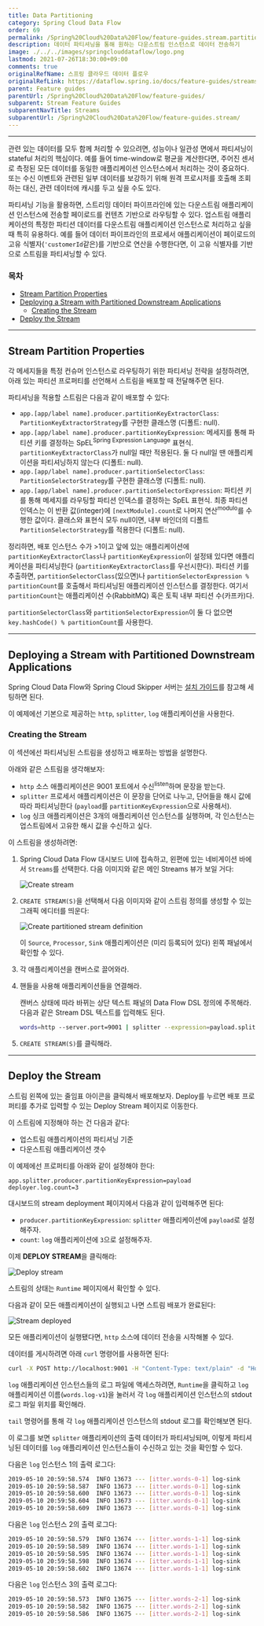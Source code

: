 ```yaml
---
title: Data Partitioning
category: Spring Cloud Data Flow
order: 69
permalink: /Spring%20Cloud%20Data%20Flow/feature-guides.stream.partitioning/
description: 데이터 파티셔닝을 통해 원하는 다운스트림 인스턴스로 데이터 전송하기
image: ./../../images/springclouddataflow/logo.png
lastmod: 2021-07-26T18:30:00+09:00
comments: true
originalRefName: 스프링 클라우드 데이터 플로우
originalRefLink: https://dataflow.spring.io/docs/feature-guides/streams/partitioning/
parent: Feature guides
parentUrl: /Spring%20Cloud%20Data%20Flow/feature-guides/
subparent: Stream Feature Guides
subparentNavTitle: Streams
subparentUrl: /Spring%20Cloud%20Data%20Flow/feature-guides.stream/
---
```


---

관련 있는 데이터를 모두 함께 처리할 수 있으려면, 성능이나 일관성 면에서 파티셔닝이 stateful 처리의 핵심이다. 예를 들어 time-window로 평균을 계산한다면, 주어진 센서로 측정된 모든 데이터를 동일한 애플리케이션 인스턴스에서 처리하는 것이 중요하다. 또는 수신 이벤트와 관련된 일부 데이터를 보강하기 위해 원격 프로시저를 호출해 조회하는 대신, 관련 데이터에 캐시를 두고 싶을 수도 있다.

파티셔닝 기능을 활용하면, 스트리밍 데이터 파이프라인에 있는 다운스트림 애플리케이션 인스턴스에 전송할 페이로드를 컨텐츠 기반으로 라우팅할 수 있다. 업스트림 애플리케이션의 특정한 파티션 데이터를 다운스트림 애플리케이션 인스턴스로 처리하고 싶을 때 특히 유용하다. 예를 들어 데이터 파이프라인의 프로세서 애플리케이션이 페이로드의 고유 식별자(`'customerId`같은)를 기반으로 연산을 수행한다면, 이 고유 식별자를 기반으로 스트림을 파티셔닝할 수 있다.

### 목차

- [Stream Partition Properties](#stream-partition-properties)
- [Deploying a Stream with Partitioned Downstream Applications](#deploying-a-stream-with-partitioned-downstream-applications)
  * [Creating the Stream](#creating-the-stream)
- [Deploy the Stream](#deploy-the-stream)

---

## Stream Partition Properties

각 메세지들을 특정 컨슈머 인스턴스로 라우팅하기 위한 파티셔닝 전략을 설정하려면, 아래 있는 파티션 프로퍼티를 선언해서 스트림을 배포할 때 전달해주면 된다.

파티셔닝을 적용할 스트림은 다음과 같이 배포할 수 있다:

- `app.[app/label name].producer.partitionKeyExtractorClass`: `PartitionKeyExtractorStrategy`를 구현한 클래스명 (디폴트: null).
- `app.[app/label name].producer.partitionKeyExpression`: 메세지를 통해 파티션 키를 결정하는 SpEL<sup>Spring Expression Language</sup> 표현식. `partitionKeyExtractorClass`가 null일 때만 적용된다. 둘 다 null일 땐 애플리케이션을 파티셔닝하지 않는다 (디폴트: null).
- `app.[app/label name].producer.partitionSelectorClass`: `PartitionSelectorStrategy`를 구현한 클래스명 (디폴트: null).
- `app.[app/label name].producer.partitionSelectorExpression`: 파티션 키를 통해 메세지를 라우팅할 파티션 인덱스를 결정하는 SpEL 표현식. 최종 파티션 인덱스는 이 반환 값(integer)에 `[nextModule].count`로 나머지 연산<sup>modulo</sup>를 수행한 값이다. 클래스와 표현식 모두 null이면, 내부 바인더의 디폴트 `PartitionSelectorStrategy`를 적용한다 (디폴트: null).

정리하면, 배포 인스턴스 수가 >1이고 앞에 있는 애플리케이션에 `partitionKeyExtractorClass`나 `partitionKeyExpression`이 설정돼 있다면 애플리케이션을 파티셔닝한다 (`partitionKeyExtractorClass`를 우선시한다). 파티션 키를 추출하면, `partitionSelectorClass`(있으면)나 `partitionSelectorExpression % partitionCount`를 호출해서 파티셔닝된 애플리케이션 인스턴스를 결정한다. 여기서 `partitionCount`는 애플리케이션 수(RabbitMQ) 혹은 토픽 내부 파티션 수(카프카)다.

`partitionSelectorClass`와 `partitionSelectorExpression`이 둘 다 없으면 `key.hashCode() % partitionCount`를 사용한다.

---

## Deploying a Stream with Partitioned Downstream Applications

Spring Cloud Data Flow와 Spring Cloud Skipper 서버는 [설치 가이드](../installation)를 참고해 세팅하면 된다.

이 예제에선 기본으로 제공하는 `http`, `splitter`, `log` 애플리케이션을 사용한다.

### Creating the Stream

이 섹션에선 파티셔닝된 스트림을 생성하고 배포하는 방법을 설명한다.

아래와 같은 스트림을 생각해보자:

- `http` 소스 애플리케이션은 9001 포트에서 수신<sup>listen</sup>하며 문장을 받는다.
- `splitter` 프로세서 애플리케이션은 이 문장을 단어로 나누고, 단어들을 해시 값에 따라 파티셔닝한다 (`payload`를 `partitionKeyExpression`으로 사용해서).
- `log` 싱크 애플리케이션은 3개의 애플리케이션 인스턴스를 실행하며, 각 인스턴스는 업스트림에서 고유한 해시 값을 수신하고 싶다.

이 스트림을 생성하려면:

1. Spring Cloud Data Flow 대시보드 UI에 접속하고, 왼편에 있는 네비게이션 바에서 `Streams`를 선택한다. 다음 이미지와 같은 메인 Streams 뷰가 보일 거다:

   ![Create stream](./../../images/springclouddataflow/SCDF-create-stream.webp)

2. `CREATE STREAM(S)`을 선택해서 다음 이미지와 같이 스트림 정의를 생성할 수 있는 그래픽 에디터를 띄운다:

   ![Create partitioned stream definition](./../../images/springclouddataflow/SCDF-create-partitioned-stream-definition.webp)

   이 `Source`, `Processor`, `Sink` 애플리케이션은 (미리 등록되어 있다) 왼쪽 패널에서 확인할 수 있다.

3. 각 애플리케이션을 캔버스로 끌어와라.

4. 핸들을 사용해 애플리케이션들을 연결해라.

   캔버스 상태에 따라 바뀌는 상단 텍스트 패널의 Data Flow DSL 정의에 주목해라. 다음과 같은 Stream DSL 텍스트를 입력해도 된다.

   ```sh
   words=http --server.port=9001 | splitter --expression=payload.split(' ') | log
   ```

5. `CREATE STREAM(S)`를 클릭해라.

---

## Deploy the Stream

스트림 왼쪽에 있는 줄임표 아이콘을 클릭해서 배포해보자. Deploy를 누르면 배포 프로퍼티를 추가로 입력할 수 있는 Deploy Stream 페이지로 이동한다.

이 스트림에 지정해야 하는 건 다음과 같다:

- 업스트림 애플리케이션의 파티셔닝 기준
- 다운스트림 애플리케이션 갯수

이 예제에선 프로퍼티를 아래와 같이 설정해야 한다:

```properties
app.splitter.producer.partitionKeyExpression=payload
deployer.log.count=3
```

대시보드의 stream deployment 페이지에서 다음과 같이 입력해주면 된다:

- `producer.partitionKeyExpression`: `splitter` 애플리케이션에 `payload`로 설정해주자.
- `count`: `log` 애플리케이션에 `3`으로 설정해주자.

이제 **DEPLOY STREAM**을 클릭해라:

![Deploy stream](./../../images/springclouddataflow/SCDF-deploy-partitioned-stream.webp)

스트림의 상태는 `Runtime` 페이지에서 확인할 수 있다.

다음과 같이 모든 애플리케이션이 실행되고 나면 스트림 배포가 완료된다:

![Stream deployed](./../../images/springclouddataflow/SCDF-status-partitioned-stream.webp)

모든 애플리케이션이 실행됐다면, `http` 소스에 데이터 전송을 시작해볼 수 있다.

데이터를 게시하려면 아래 `curl` 명령어를 사용하면 된다:

```sh
curl -X POST http://localhost:9001 -H "Content-Type: text/plain" -d "How much wood would a woodchuck chuck if a woodchuck could chuck wood"
```

`log` 애플리케이션 인스턴스들의 로그 파일에 액세스하려면, `Runtime`을 클릭하고 `log` 애플리케이션 이름(`words.log-v1`)을 눌러서 각 `log` 애플리케이션 인스턴스의 stdout 로그 파일 위치를 확인해라.

`tail` 명령어를 통해 각 `log` 애플리케이션 인스턴스의 stdout 로그를 확인해보면 된다.

이 로그를 보면 `splitter` 애플리케이션의 출력 데이터가 파티셔닝되며, 이렇게 파티셔닝된 데이터를 `log` 애플리케이션 인스턴스들이 수신하고 있는 것을 확인할 수 있다.

다음은 `log` 인스턴스 1의 출력 로그다:

```sh
2019-05-10 20:59:58.574  INFO 13673 --- [itter.words-0-1] log-sink                                 : much
2019-05-10 20:59:58.587  INFO 13673 --- [itter.words-0-1] log-sink                                 : wood
2019-05-10 20:59:58.600  INFO 13673 --- [itter.words-0-1] log-sink                                 : would
2019-05-10 20:59:58.604  INFO 13673 --- [itter.words-0-1] log-sink                                 : if
2019-05-10 20:59:58.609  INFO 13673 --- [itter.words-0-1] log-sink                                 : wood
```

다음은 `log` 인스턴스 2의 출력 로그다:

```sh
2019-05-10 20:59:58.579  INFO 13674 --- [itter.words-1-1] log-sink                                 : a
2019-05-10 20:59:58.589  INFO 13674 --- [itter.words-1-1] log-sink                                 : chuck
2019-05-10 20:59:58.595  INFO 13674 --- [itter.words-1-1] log-sink                                 : a
2019-05-10 20:59:58.598  INFO 13674 --- [itter.words-1-1] log-sink                                 : could
2019-05-10 20:59:58.602  INFO 13674 --- [itter.words-1-1] log-sink                                 : chuck
```

다음은 `log` 인스턴스 3의 출력 로그다:

```sh
2019-05-10 20:59:58.573  INFO 13675 --- [itter.words-2-1] log-sink                                 : How
2019-05-10 20:59:58.582  INFO 13675 --- [itter.words-2-1] log-sink                                 : woodchuck
2019-05-10 20:59:58.586  INFO 13675 --- [itter.words-2-1] log-sink                                 : woodchuck
```